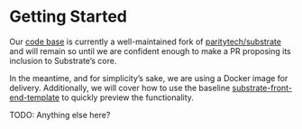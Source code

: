 # Getting Started

Our [code base] is currently a well-maintained fork of [paritytech/substrate] and will remain so
until we are confident enough to make a PR proposing its inclusion to Substrate’s core.

In the meantime, and for simplicity’s sake, we are using a Docker image for delivery. Additionally,
we will cover how to use the baseline [substrate-front-end-template] to quickly preview
the functionality.

TODO: Anything else here?

[code base]: https://github.com/rs-ipfs/substrate
[paritytech/substrate]: https://github.com/paritytech/substrate
[substrate-front-end-template]: https://github.com/substrate-developer-hub/substrate-front-end-template
